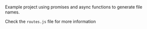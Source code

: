 Example project using promises and async functions to generate file names.

Check the `routes.js` file for more information
